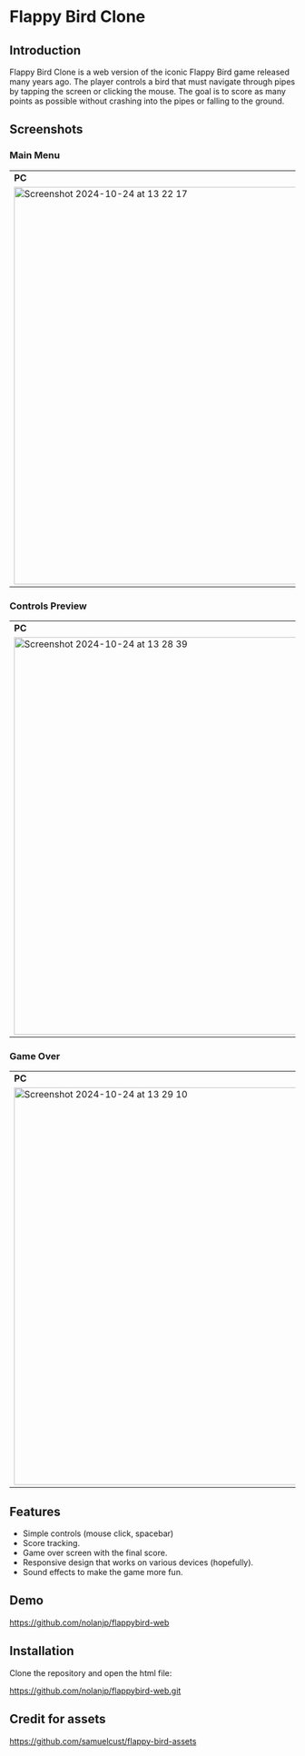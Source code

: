 # Flappy Bird Clone

## Introduction

Flappy Bird Clone is a web version of the iconic Flappy Bird game released many years ago. The player controls a bird that must navigate through pipes by tapping the screen or clicking the mouse. The goal is to score as many points as possible without crashing into the pipes or falling to the ground.

## Screenshots

### Main Menu

<table>
  <tr>
    <td><b>PC </b></td>
    <td><b>Mobile </b></td>
  </tr>
  <tr>
    <td><img width="700" alt="Screenshot 2024-10-24 at 13 22 17" src="https://github.com/user-attachments/assets/af1ea56b-fb3d-4e5b-915d-9aefe4049382"></td>
    <td><img width="200" alt="IMG_6007" src="https://github.com/user-attachments/assets/f6e199b5-3d02-4666-b8df-f7f0b5fc35d5"></td>
  </tr>
</table>

### Controls Preview

<table>
  <tr>
    <td><b>PC </b></td>
    <td><b>Mobile </b></td>
  </tr>
  <tr>
    <td><img width="700" alt="Screenshot 2024-10-24 at 13 28 39" src="https://github.com/user-attachments/assets/0bf8fca9-8554-4a43-8ab7-2e6caf2f837f"></td>
    <td><img width="200" alt="IMG_6008" src="https://github.com/user-attachments/assets/f76415e3-1eba-4ac5-b242-a92ff4257159"></td>
  </tr>
</table>

### Game Over

<table>
  <tr>
    <td><b>PC </b></td>
    <td><b>Mobile </b></td>
  </tr>
  <tr>
    <td><img width="700" alt="Screenshot 2024-10-24 at 13 29 10" src="https://github.com/user-attachments/assets/dab3a7dc-8ea6-4662-84f3-ef8342b87ff3"></td>
    <td><img width="200" alt="IMG_6010" src="https://github.com/user-attachments/assets/b87d0b6c-1c2e-44d5-9afa-d0e2e4c34cfa"></td>
  </tr>
</table>

## Features

- Simple controls (mouse click, spacebar)
- Score tracking.
- Game over screen with the final score.
- Responsive design that works on various devices (hopefully).
- Sound effects to make the game more fun.

## Demo

https://github.com/nolanjp/flappybird-web


## Installation

Clone the repository and open the html file:

https://github.com/nolanjp/flappybird-web.git


## Credit for assets

https://github.com/samuelcust/flappy-bird-assets
